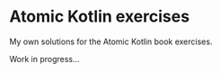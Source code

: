 # Atomic Kotlin exercises
My own solutions for the Atomic Kotlin book exercises.

Work in progress...
